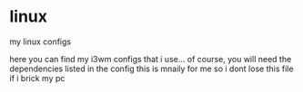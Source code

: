 # linux
my linux configs

here you can find my i3wm configs that i use...
of course, you will need the dependencies listed in the config
this is mnaily for me so i dont lose this file if i brick my pc
